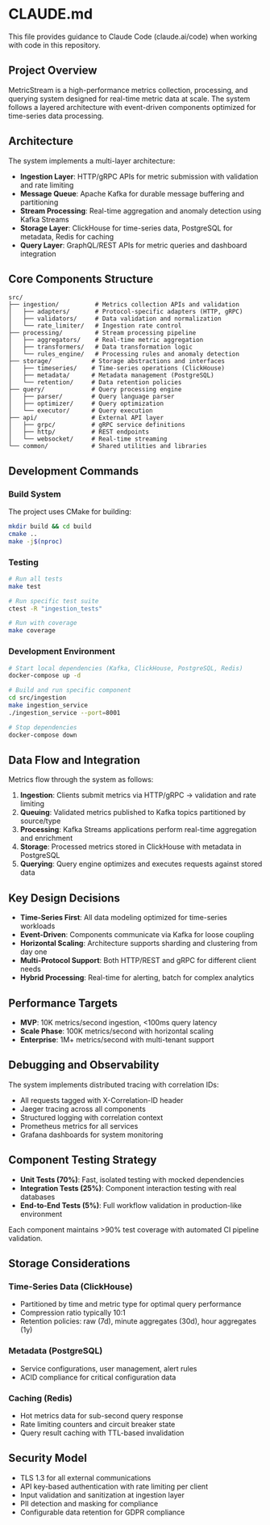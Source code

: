# CLAUDE.md

This file provides guidance to Claude Code (claude.ai/code) when working with code in this repository.

## Project Overview

MetricStream is a high-performance metrics collection, processing, and querying system designed for real-time metric data at scale. The system follows a layered architecture with event-driven components optimized for time-series data processing.

## Architecture

The system implements a multi-layer architecture:
- **Ingestion Layer**: HTTP/gRPC APIs for metric submission with validation and rate limiting
- **Message Queue**: Apache Kafka for durable message buffering and partitioning
- **Stream Processing**: Real-time aggregation and anomaly detection using Kafka Streams
- **Storage Layer**: ClickHouse for time-series data, PostgreSQL for metadata, Redis for caching
- **Query Layer**: GraphQL/REST APIs for metric queries and dashboard integration

## Core Components Structure

```
src/
├── ingestion/          # Metrics collection APIs and validation
│   ├── adapters/       # Protocol-specific adapters (HTTP, gRPC)
│   ├── validators/     # Data validation and normalization
│   └── rate_limiter/   # Ingestion rate control
├── processing/         # Stream processing pipeline
│   ├── aggregators/    # Real-time metric aggregation
│   ├── transformers/   # Data transformation logic
│   └── rules_engine/   # Processing rules and anomaly detection
├── storage/           # Storage abstractions and interfaces
│   ├── timeseries/    # Time-series operations (ClickHouse)
│   ├── metadata/      # Metadata management (PostgreSQL)
│   └── retention/     # Data retention policies
├── query/             # Query processing engine
│   ├── parser/        # Query language parser
│   ├── optimizer/     # Query optimization
│   └── executor/      # Query execution
├── api/               # External API layer
│   ├── grpc/          # gRPC service definitions
│   ├── http/          # REST endpoints
│   └── websocket/     # Real-time streaming
└── common/            # Shared utilities and libraries
```

## Development Commands

### Build System
The project uses CMake for building:
```bash
mkdir build && cd build
cmake ..
make -j$(nproc)
```

### Testing
```bash
# Run all tests
make test

# Run specific test suite
ctest -R "ingestion_tests"

# Run with coverage
make coverage
```

### Development Environment
```bash
# Start local dependencies (Kafka, ClickHouse, PostgreSQL, Redis)
docker-compose up -d

# Build and run specific component
cd src/ingestion
make ingestion_service
./ingestion_service --port=8001

# Stop dependencies
docker-compose down
```

## Data Flow and Integration

Metrics flow through the system as follows:
1. **Ingestion**: Clients submit metrics via HTTP/gRPC → validation and rate limiting
2. **Queuing**: Validated metrics published to Kafka topics partitioned by source/type
3. **Processing**: Kafka Streams applications perform real-time aggregation and enrichment
4. **Storage**: Processed metrics stored in ClickHouse with metadata in PostgreSQL
5. **Querying**: Query engine optimizes and executes requests against stored data

## Key Design Decisions

- **Time-Series First**: All data modeling optimized for time-series workloads
- **Event-Driven**: Components communicate via Kafka for loose coupling
- **Horizontal Scaling**: Architecture supports sharding and clustering from day one
- **Multi-Protocol Support**: Both HTTP/REST and gRPC for different client needs
- **Hybrid Processing**: Real-time for alerting, batch for complex analytics

## Performance Targets

- **MVP**: 10K metrics/second ingestion, <100ms query latency
- **Scale Phase**: 100K metrics/second with horizontal scaling
- **Enterprise**: 1M+ metrics/second with multi-tenant support

## Debugging and Observability

The system implements distributed tracing with correlation IDs:
- All requests tagged with X-Correlation-ID header
- Jaeger tracing across all components
- Structured logging with correlation context
- Prometheus metrics for all services
- Grafana dashboards for system monitoring

## Component Testing Strategy

- **Unit Tests (70%)**: Fast, isolated testing with mocked dependencies
- **Integration Tests (25%)**: Component interaction testing with real databases
- **End-to-End Tests (5%)**: Full workflow validation in production-like environment

Each component maintains >90% test coverage with automated CI pipeline validation.

## Storage Considerations

### Time-Series Data (ClickHouse)
- Partitioned by time and metric type for optimal query performance
- Compression ratio typically 10:1
- Retention policies: raw (7d), minute aggregates (30d), hour aggregates (1y)

### Metadata (PostgreSQL)
- Service configurations, user management, alert rules
- ACID compliance for critical configuration data

### Caching (Redis)
- Hot metrics data for sub-second query response
- Rate limiting counters and circuit breaker state
- Query result caching with TTL-based invalidation

## Security Model

- TLS 1.3 for all external communications
- API key-based authentication with rate limiting per client
- Input validation and sanitization at ingestion layer
- PII detection and masking for compliance
- Configurable data retention for GDPR compliance
